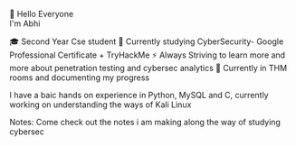 👋 Hello Everyone <br>I'm Abhi

🎓 Second Year Cse student
🔐 Currently studying CyberSecurity- Google Professional Certificate + TryHackMe
⚡ Always Striving to learn more and more about penetration testing and cybersec analytics
📘 Currently in THM rooms and documenting my progress

I have a baic hands on experience in Python, MySQL and C, currently working on understanding the ways of Kali Linux

Notes:
Come check out the notes i am making along the way of studying cybersec
